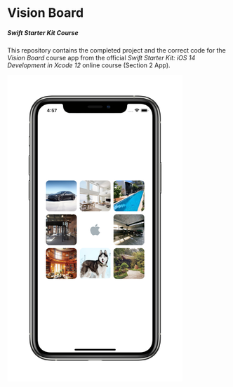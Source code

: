 # Vision Board
##### Swift Starter Kit Course

This repository contains the completed project and the correct code for the *Vision Board* course app from the official *Swift Starter Kit: iOS 14 Development in Xcode 12* online course (Section 2 App).

<img src="Resources/VisionBoard_AppComplete.png" width="400"/>
